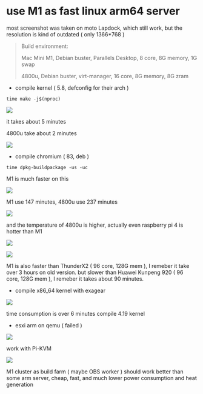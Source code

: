 # use M1 as fast linux arm64 server

most screenshot was taken on moto Lapdock, which still work, but the resolution is kind of outdated ( only 1366*768 )

> Build environment: 
> 
> Mac Mini M1, Debian buster, Parallels Desktop, 8 core, 8G memory, 1G swap
> 
> 4800u, Debian buster, virt-manager, 16 core, 8G memory, 8G zram

- compile kernel ( 5.8, defconfig for their arch )

`time make -j$(nproc)`

![](imgs/kernel_5.8_debian.jpg)

it takes about 5 minutes

4800u take about 2 minutes

![](imgs/4800u_compile_5.8_defconfig.png)

- compile chromium ( 83, deb )

`time dpkg-buildpackage -us -uc`

M1 is much faster on this

![](imgs/compile_chromium_debian.jpg)

M1 use 147 minutes, 4800u use 237 minutes

![](imgs/4800u_compile_chromium_debian_buster.png)

and the temperature of 4800u is higher, actually even raspberry pi 4 is hotter than M1

![](imgs/4800u_compile_chromium_temp.png)

![](imgs/compile_chromium_temp.jpg)

M1 is also faster than ThunderX2 ( 96 core, 128G mem ), I remeber it take over 3 hours on old version. but slower than Huawei Kunpeng 920 ( 96 core, 128G mem ), I remeber it takes about 90 minutes.

- compile x86_64 kernel with exagear

![](imgs/exagear_compile_x86_64_kernel.jpg)

time consumption is over 6 minutes compile 4.19 kernel

- esxi arm on qemu ( failed )

![](imgs/qemu_failed_to_run_esxi_arm.jpg)

work with Pi-KVM

![](imgs/with_pikvm.jpg)

M1 cluster as build farm ( maybe OBS worker ) should work better than some arm server, cheap, fast, and much lower power consumption and heat generation
